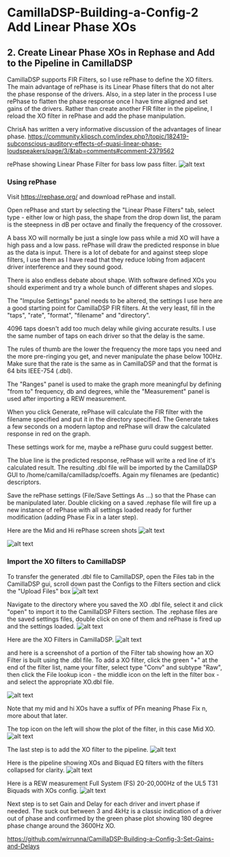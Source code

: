 # CamillaDSP-Building-a-Config-2 Add Linear Phase XOs
## 2. Create Linear Phase XOs in Rephase and Add to the Pipeline in CamillaDSP

CamillaDSP supports FIR Filters, so I use rePhase to define the XO filters. The main advantage of rePhase is its Linear Phase filters that do not alter the phase response of the drivers. Also, in a step later in the process I use rePhase to flatten the phase response once I have time aligned and set gains of the drivers. Rather than create another FIR filter in the pipeline, I reload the XO filter in rePhase and add the phase manipulation.

ChrisA has written a very informative discussion of the advantages of linear phase.
https://community.klipsch.com/index.php?/topic/182419-subconscious-auditory-effects-of-quasi-linear-phase-loudspeakers/page/3/&tab=comments#comment-2379562

rePhase showing Linear Phase Filter for bass low pass filter.
![alt text](<Images/rePhase Bass XO.jpg>)
 
 ### Using rePhase

Visit https://rephase.org/ and download rePhase and install.

Open rePhase and start by selecting the "Linear Phase Filters" tab, select type - either low or high pass, the shape from the drop down list, the param is the steepness in dB per octave and finally the frequency of the crossover. 

A bass XO will normally be just a single low pass while a mid XO will have a high pass and a low pass. rePhase will draw the predicted response in blue as the data is input. There is a lot of debate for and against steep slope filters, I use them as I have read that they reduce lobing from adjacent driver interference and they sound good.

There is also endless debate about shape. With software defined XOs you should experiment and try a whole bunch of different shapes and slopes.

The "Impulse Settings" panel needs to be altered, the settings I use here are a good starting point for CamillaDSP FIR filters. At the very least, fill in the "taps", "rate", "format", "filename" and "directory". 

4096 taps doesn't add too much delay while giving accurate results. I use the same number of taps on each driver so that the delay is the same. 

The rules of thumb are the lower the frequency the more taps you need and the more pre-ringing you get, and never manipulate the phase below 100Hz. Make sure that the rate is the same as in CamillaDSP and that the format is 64 bits IEEE-754 (.dbl).

The "Ranges" panel is used to make the graph more meaningful by defining "from to" frequency, db and degrees, while the "Measurement" panel is used after importing a REW measurement.

When you click Generate, rePhase will calculate the FIR filter with the filename specified and put it in the directory specified. The Generate takes a few seconds on a modern laptop and rePhase will draw the calculated response in red on the graph.

These settings work for me, maybe a rePhase guru could suggest better.

The blue line is the predicted response, rePhase will write a red line of it's calculated result. The resulting .dbl file will be imported by the CamillaDSP GUI to /home/camilla/camilladsp/coeffs. Again my filenames are (pedantic) descriptors.

Save the rePhase settings (File/Save Settings As ...) so that the Phase can be manipulated later. Double clicking on a saved .rephase file will fire up a new instance of rePhase with all settings loaded ready for further modification (adding Phase Fix in a later step).

Here are the Mid and Hi rePhase screen shots
![alt text](<Images/rePhase Mid XO before any Phase Fix.jpg>)

![alt text](<Images/rePhase XO-Hi-Dec-4-LR48-HP3600Hz-4096T-before-PF1.jpg>)

### Import the XO filters to CamillaDSP

To transfer the generated .dbl file to CamillaDSP, open the Files tab in the CamillaDSP gui, scroll down past the Configs to the Filters section and click the "Upload Files" box
![alt text](<Images/CamillaDSP gui showing upload files button.jpg>) 

Navigate to the directory where you saved the XO .dbl file, select it and click "open" to import it to the CamillaDSP Filters section. The .rephase files are the saved settings files, double click on one of them and rePhase is fired up and the settings loaded.
![alt text](<Images/CamillaDSP gui showing upload files select.jpg>)

Here are the XO Filters in CamillaDSP.
![alt text](<Images/Config showing dbl files.jpg>)

and here is a screenshot of a portion of the Filter tab showing how an XO Filter is built using the .dbl file. To add a XO filter, click the green "+" at the end of the filter list, name your filter, select type "Conv" and subtype "Raw", then click the File lookup icon - the middle icon on the left in the filter box - and select the appropriate XO.dbl file.

![alt text](<Images/Config showing Conv filters for XO.jpg>)

Note that my mid and hi XOs have a suffix of PFn meaning Phase Fix n, more about that later.

The top icon on the left will show the plot of the filter, in this case Mid XO.
![alt text](<Images/CamillaDSP gui showing plot of mid XO.jpg>)

The last step is to add the XO filter to the pipeline.
![alt text](<Images/CamillaDSP gui add a pipeline step.jpg>)

Here is the pipeline showing XOs and Biquad EQ filters with the filters collapsed for clarity.
![alt text](<Images/CamillaDSP gui pipeline plot  T30 PEQs XO.jpg>)

Here is a REW measurement Full System (FS) 20-20,000Hz of the UL5 T31 Biquads with XOs config.
![alt text](<Images/Dec 5 5 T31 81db Fs 20-20kHz Biquads and XOs.jpg>)

Next step is to set Gain and Delay for each driver and invert phase if needed. The suck out between 3 and 4kHz is a classic indication of a driver out of phase and confirmed by the green phase plot showing 180 degree phase change around the 3600Hz XO.

https://github.com/wirrunna/CamillaDSP-Building-a-Config-3-Set-Gains-and-Delays
